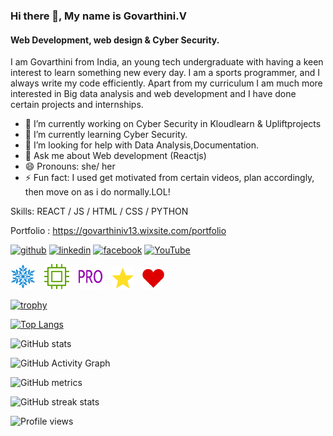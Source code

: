 ### Hi there 👋, My name is Govarthini.V
#### Web Development, web design & Cyber Security.
I am Govarthini from India, an young tech undergraduate with having a keen interest to learn something new every day.
I am a sports programmer, and I always write my code efficiently. Apart from my curriculum I am much more interested in Big data analysis and web development and I have done certain projects and internships.

- 🔭 I’m currently working on Cyber Security in Kloudlearn & Upliftprojects
- 🌱 I’m currently learning Cyber Security.
- 🤔 I’m looking for help with Data Analysis,Documentation.
- 💬 Ask me about Web development (Reactjs)
- 😄 Pronouns: she/ her
- ⚡ Fun fact: I used get motivated from certain videos, plan accordingly, then move on as i do normally.LOL!

Skills:  REACT / JS / HTML / CSS / PYTHON 

Portfolio :  https://govarthiniv13.wixsite.com/portfolio



[<img src='https://cdn.jsdelivr.net/npm/simple-icons@3.0.1/icons/github.svg' alt='github' height='40'>](https://github.com/Gomavijayan)  [<img src='https://cdn.jsdelivr.net/npm/simple-icons@3.0.1/icons/linkedin.svg' alt='linkedin' height='40'>](https://www.linkedin.com/in/https://www.linkedin.com/in/govarthini-v-93671517a//)  [<img src='https://cdn.jsdelivr.net/npm/simple-icons@3.0.1/icons/facebook.svg' alt='facebook' height='40'>](https://www.facebook.com/https://www.facebook.com/goma.vijayan.5/)  [<img src='https://cdn.jsdelivr.net/npm/simple-icons@3.0.1/icons/youtube.svg' alt='YouTube' height='40'>](https://www.youtube.com/channel/https://www.youtube.com/channel/UCo169ob4qGq0H69CoWrp5_Q)  

<a href='https://archiveprogram.github.com/'><img src='https://raw.githubusercontent.com/acervenky/animated-github-badges/master/assets/acbadge.gif' width='40' height='40'></a> <a href='https://docs.github.com/en/developers'><img src='https://raw.githubusercontent.com/acervenky/animated-github-badges/master/assets/devbadge.gif' width='40' height='40'></a> <a href='https://github.com/pricing'><img src='https://raw.githubusercontent.com/acervenky/animated-github-badges/master/assets/pro.gif' width='40' height='40'></a> <a href='https://stars.github.com/'><img src='https://raw.githubusercontent.com/acervenky/animated-github-badges/master/assets/starbadge.gif' width='35' height='35'></a> <a href='https://docs.github.com/en/github/supporting-the-open-source-community-with-github-sponsors'><img src='https://raw.githubusercontent.com/acervenky/animated-github-badges/master/assets/sponsorbadge.gif' width='35' height='35'></a> 

[![trophy](https://github-profile-trophy.vercel.app/?username=Gomavijayan&show_icons=true&theme=radical)](https://github.com/ryo-ma/github-profile-trophy)

[![Top Langs](https://github-readme-stats.vercel.app/api/top-langs/?username=Gomavijayan&show_icons=true&theme=radical)](https://github.com/anuraghazra/github-readme-stats)

![GitHub stats](https://github-readme-stats.vercel.app/api?username=Gomavijayan&show_icons=true&theme=radical)  

![GitHub Activity Graph](https://activity-graph.herokuapp.com/graph?username=Gomavijayan&show_icons=true&theme=radical)  

![GitHub metrics](https://metrics.lecoq.io/Gomavijayan)  

![GitHub streak stats](https://github-readme-streak-stats.herokuapp.com/?user=Gomavijayan&show_icons=true&theme=radical)  

![Profile views](https://gpvc.arturio.dev/Gomavijayan)  




